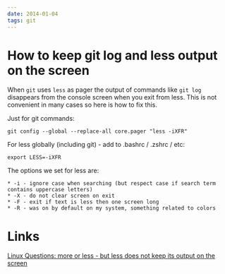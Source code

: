 ```yaml
---
date: 2014-01-04
tags: git
---
```

How to keep git log and less output on the screen
============================================

When `git` uses `less` as pager the output of commands like `git log` disappears from the console
screen when you exit from less.
This is not convenient in many cases so here is how to fix this.

<!-- more -->
Just for git commands:

    git config --global --replace-all core.pager "less -iXFR"

For less globally (including git) - add to .bashrc / .zshrc / etc:

    export LESS=-iXFR

The options we set for less are:

    * -i - ignore case when searching (but respect case if search term contains uppercase letters)
    * -X - do not clear screen on exit
    * -F - exit if text is less then one screen long
    * -R - was on by default on my system, something related to colors

Links
============================================
[Linux Questions: more or less - but less does not keep its output on the screen](http://www.linuxquestions.org/questions/linux-software-2/more-or-less-but-less-does-not-keep-its-output-on-the-screen-938187/)
